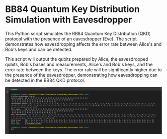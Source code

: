# BB84 Quantum Key Distribution Simulation with Eavesdropper

This Python script simulates the BB84 Quantum Key Distribution (QKD) protocol with the presence of an eavesdropper (Eve). The script demonstrates how eavesdropping affects the error rate between Alice's and Bob's keys and can be detected.

This script will output the qubits prepared by Alice, the eavesdropped qubits, Bob's bases and measurements, Alice's and Bob's keys, and the error rate between the keys. The error rate will be significantly higher due to the presence of the eavesdropper, demonstrating how eavesdropping can be detected in the BB84 QKD protocol.

![Alt text](Media/Screenshot%202023-05-03%20004014.png)
